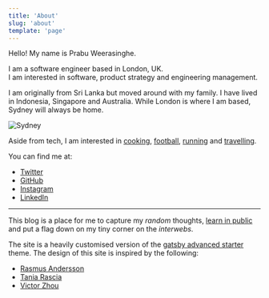 ```yaml
---
title: 'About'
slug: 'about'
template: 'page'
---
```


Hello! My name is Prabu Weerasinghe.

I am a software engineer based in London, UK. </br>
I am interested in software, product strategy and engineering management.

I am originally from Sri Lanka but moved around with my family. I have lived in Indonesia, Singapore and Australia.
While London is where I am based, Sydney will always be home.

![Sydney](/sydney.jpg 'Sydney')

Aside from tech, I am interested in [cooking](/cooking), [football](http://www.arsenal.com), [running](/running) and [travelling](/photos).

You can find me at:

- [Twitter](http://www.twitter.com/prabz)
- [GitHub](http://www.github.com/prabuw)
- [Instagram](http://www.instagram.com/prabu84)
- [LinkedIn](http://www.linkedin.com/prabuw)

---

This blog is a place for me to capture my _random_ thoughts, [learn in public](https://www.swyx.io/writing/learn-in-public/) and put a flag down on my tiny corner on the _interwebs_.

The site is a heavily customised version of the [gatsby advanced starter](https://www.gatsbyjs.org/starters/Vagr9K/gatsby-advanced-starter/) theme.
The design of this site is inspired by the following:

- [Rasmus Andersson](https://rsms.me/about/)
- [Tania Rascia](https://www.taniarascia.com/me/)
- [Victor Zhou](https://victorzhou.com/about/)

